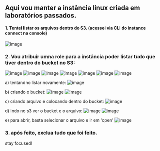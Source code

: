 ## Aqui vou manter a instância linux criada em laboratórios passados.

#### 1. Tentei listar os arquivos dentro do S3. (acessei via CLI do instance connect na console)
  ![image](https://github.com/user-attachments/assets/2e91d6ee-ba5c-4c33-ad06-994617d690aa)

### 2. Vou atribuir umna role para a instância poder listar tudo que tiver dentro do bucket no S3:
  ![image](https://github.com/user-attachments/assets/86b5c233-62a0-4480-b718-e247e3489388)
  ![image](https://github.com/user-attachments/assets/0da9a004-b2b8-4712-9ba5-731e6fb808ae)
  ![image](https://github.com/user-attachments/assets/d5335a4d-bb41-4e2a-bbb0-8ba8fc9bafb8)
  ![image](https://github.com/user-attachments/assets/ad0d2141-1a50-4f68-ab38-91a2f6f44661)
  ![image](https://github.com/user-attachments/assets/d6ac8ba4-bb73-4047-89f5-f40be1e58cba)
  ![image](https://github.com/user-attachments/assets/c54f932e-3a8b-45ae-a144-32a6c0e7e16b)
  ![image](https://github.com/user-attachments/assets/acc608fe-205e-44ae-b3c1-9d6c24425b2c)

a) tentandno listar novamente:
  ![image](https://github.com/user-attachments/assets/ed956ba0-2963-4720-b278-68bbc3377f12)

b) criando o bucket:
  ![image](https://github.com/user-attachments/assets/8204819b-d979-4020-a5ea-9a3f15d9a54f)
  ![image](https://github.com/user-attachments/assets/911284e0-0935-4209-bd40-0d65d80cc773)

c) criando arquivo e colocando dentro do bucket:
  ![image](https://github.com/user-attachments/assets/d6b38b32-ece4-4e70-9894-b7a854ab87dd)

d) Indo no s3 ver o bucket e o arquivo:
  ![image](https://github.com/user-attachments/assets/1fac2bf0-23c7-4d27-91b0-2799bbc625d9)
  ![image](https://github.com/user-attachments/assets/9daa648a-42dd-478e-9bf4-cd2aa09c1a08)


e) para abrir, basta selecionar o arquivo e ir em 'open'
  ![image](https://github.com/user-attachments/assets/b110f113-bdef-45f4-b234-5f78e404bed5)



### 3. após feito, exclua tudo que foi feito.


stay focused!



